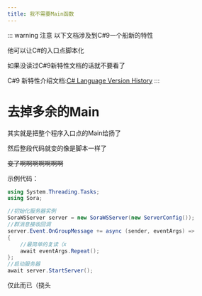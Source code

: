 ```yaml
---
title: 我不需要Main函数
---
```


::: warning 注意
以下文档涉及到C#9一个船新的特性

他可以让C#的入口点脚本化

如果没读过C#9新特性文档的话就不要看了

C#9 新特性介绍文档:[C# Language Version History](https://github.com/dotnet/csharplang/blob/master/Language-Version-History.md)
:::

# 去掉多余的Main

其实就是把整个程序入口点的Main给扬了

然后整段代码就变的像是脚本一样了

~~变了啊啊啊啊啊啊啊~~

示例代码：

```csharp
using System.Threading.Tasks;
using Sora;

//初始化服务器实例
SoraWSServer server = new SoraWSServer(new ServerConfig());
//群消息接收回调
server.Event.OnGroupMessage += async (sender, eventArgs) =>
{
	//最简单的复读（x
    await eventArgs.Repeat();
};
//启动服务器
await server.StartServer();
```

仅此而已（挠头